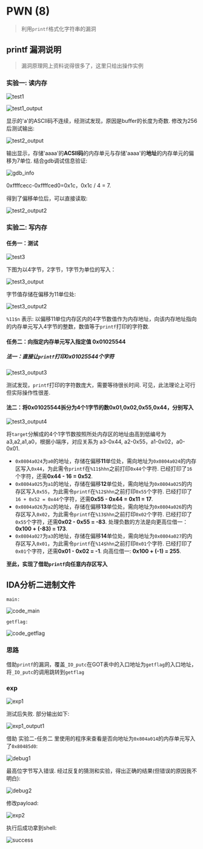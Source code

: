 # PWN (8)
> 利用`printf`格式化字符串的漏洞

## printf 漏洞说明
> 漏洞原理网上资料说得很多了，这里只给出操作实例

### 实验一: 读内存

![test1](screenshot/test1.png)


![test1_output](screenshot/test1_output.png)

显示的'a'的ASCII码不连续，经测试发现，原因是buffer的长度为奇数. 修改为256后测试输出:

![test2_output](screenshot/test2_output.png)

输出显示，存储'aaaa'的**ACSII码**的内存单元与存储'aaaa'的**地址**的内存单元的偏移为7单位. 结合gdb调试信息验证:

![gdb_info](screenshot/gdb_info.png)

0xffffcecc-0xffffced0=0x1c，0x1c / 4 = 7.

得到了偏移单位后，可以直接读取:

![test2_output2](screenshot/test2_output2.png)

### 实验二: 写内存
#### 任务一：测试

![test3](screenshot/test3.png)

下图为以4字节，2字节，1字节为单位的写入：

![test3_output](screenshot/test3_output.png)

字节值存储在偏移为11单位处:

![test3_output2](screenshot/test3_output2.png)

`%11$n` 表示: 以偏移11单位内存区内的4字节数值作为内存地址，向该内存地址指向的内存单元写入4字节的整数，数值等于`printf`打印的字符数.

#### 任务二：向指定内存单元写入指定值 0x01025544
##### 法一：直接让`printf`打印0x01025544个字符

![test3_output3](screenshot/test3_output3.png)

测试发现，`printf`打印的字符数庞大，需要等待很长时间. 可见，此法理论上可行但实际操作性很差.

#### 法二：将0x01025544拆分为4个1字节的数0x01,0x02,0x55,0x44，分别写入

![test3_output4](screenshot/test3_output4.png)

将`target`分解成的4个1字节数按照所处内存区的地址由高到低编号为a3,a2,a1,a0，根据小端序，对应关系为 a3-0x44, a2-0x55，a1-0x02，a0-0x01.

* `0x0804a024`为`a0`的地址，存储在偏移**11**单位处，需向地址为`0x0804a024`的内存区写入`0x44`，为此需令`printf`在`%11$hhn`之前打印`0x44`个字符. 已经打印了`16`个字符，还需**0x44 - 16 = 0x52**.
* `0x0804a025`为`a1`的地址，存储在偏移**12**单位处，需向地址为`0x0804a025`的内存区写入`0x55`，为此需令`printf`在`%12$hhn`之前打印`0x55`个字符. 已经打印了`16 + 0x52 = 0x44`个字符，还需**0x55 - 0x44 = 0x11 = 17**.
* `0x0804a026`为`a2`的地址，存储在偏移**13**单位处，需向地址为`0x0804a026`的内存区写入`0x02`，为此需令`printf`在`%13$hhn`之前打印`0x02`个字符. 已经打印了`0x55`个字符，还需**0x02 - 0x55 = -83**. 处理负数的方法是向更高位借一：**0x100 + (-83) = 173**.
* `0x0804a027`为`a3`的地址，存储在偏移**14**单位处，需向地址为`0x0804a027`的内存区写入`0x01`，为此需令`printf`在`%14$hhn`之前打印`0x01`个字符. 已经打印了`0x01`个字符，还需**0x01 - 0x02 = -1**. 向高位借一: **0x100 + (-1) = 255**.

**至此，实现了借助`printf`向任意内存区写入**

## IDA分析二进制文件
`main:`

![code_main](screenshot/code_main.png)

`getflag:`

![code_getflag](screenshot/code_getflag.png)

### 思路
借助`printf`的漏洞，覆盖`_IO_putc`在GOT表中的入口地址为`getflag`的入口地址，将`_IO_putc`的调用跳转到`getflag`

### exp

![exp1](screenshot/exp1.png)

测试后失败. 部分输出如下:

![exp1_output1](screenshot/exp1_output1.png)

借助 实验二-任务二 里使用的程序来查看是否向地址为`0x804a014`的内存单元写入了`0x80485d0`:

![debug1](screenshot/debug1.png)

最高位字节写入错误. 经过反复的猜测和实验，得出正确的结果(但错误的原因我不明白):

![debug2](screenshot/debug2.png)

修改payload:

![exp2](screenshot/exp2.png)

执行后成功拿到shell:

![success](screenshot/success.png)

